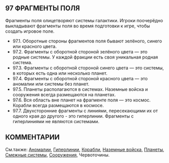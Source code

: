 97 ФРАГМЕНТЫ ПОЛЯ
---

Фрагменты поля олицетворяют системы галактики. Игроки поочерёдно выкладывают фрагменты поля во время подготовки к игре, чтобы создать игровое поле.
* 97.1. Оборотные стороны фрагментов поля бывают зелёного, синего или красного цвета.
* 97.2. Фрагменты с оборотной стороной зелёного цвета — это родные системы. У каждой фракции есть своя уникальная родная система.
* 97.3. Фрагменты с оборотной стороной синего цвета — это системы, в которых есть одна или несколько планет.
* 97.4. Фрагменты с оборотной стороной красного цвета — это аномалии или системы без планет.
* 97.5. Планеты располагаются в системах. Наземные войска и сооружения всегда размещаются на планетах.
* 97.6. Вся область вне планет на фрагменте поля — это космос. Корабли всегда размещаются в космосе.
* 97.7. Двухсторонние фрагменты с линиями, пересекающими их от одного края до другого - это гиперлинии. Фрагменты с гиперлиниями не являются системами.

КОММЕНТАРИИ
---

См.также: [Аномалии](anomalies.md), [Гиперлинии](hyperlines.md), [Корабли](ships.md), [Наземные войска](ground_forces.md), [Планеты](planets.md), [Смежные системы](adjacency.md), [Сооружения](structures.md), Червоточины.
